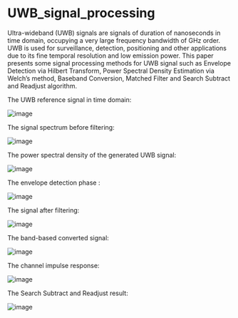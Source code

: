 # UWB_signal_processing
Ultra-wideband (UWB) signals are signals of duration of nanoseconds in
time domain, occupying a very large frequency bandwidth of GHz order. UWB is
used for surveillance, detection, positioning and other applications due to its fine
temporal resolution and low emission power. This paper presents some signal
processing methods for UWB signal such as Envelope Detection via Hilbert
Transform, Power Spectral Density Estimation via Welch’s method, Baseband
Conversion, Matched Filter and Search Subtract and Readjust algorithm. 

The UWB reference signal in time domain:

![image](https://github.com/cristinaa211/UWB_signal_processing/assets/61435903/26f24654-115c-4654-a52c-7150aab2aac0)

The signal spectrum before filtering:

![image](https://github.com/cristinaa211/UWB_signal_processing/assets/61435903/4f8d7937-e602-44ac-95f0-8abbb6a1f45f)

The power spectral density of the generated UWB signal:

![image](https://github.com/cristinaa211/UWB_signal_processing/assets/61435903/b790c03e-ee6f-4a6e-8c73-42c322f82314)

The envelope detection phase :

![image](https://github.com/cristinaa211/UWB_signal_processing/assets/61435903/9ec25c4e-6b2a-45fb-8530-40a20119573e)



The signal after filtering:



![image](https://github.com/cristinaa211/UWB_signal_processing/assets/61435903/7ecd214a-a8d9-41dc-a6b2-99b7012ac2fe)

The band-based converted signal:

![image](https://github.com/cristinaa211/UWB_signal_processing/assets/61435903/db6f4f84-be57-4df0-9d84-987ea06fb726)

The channel impulse response:

![image](https://github.com/cristinaa211/UWB_signal_processing/assets/61435903/646e97e2-5b3c-44a6-a00c-b339821076b3)


The Search Subtract and Readjust result:

![image](https://github.com/cristinaa211/UWB_signal_processing/assets/61435903/684048b9-7c1a-40c3-8553-a15cff0e23e9)
